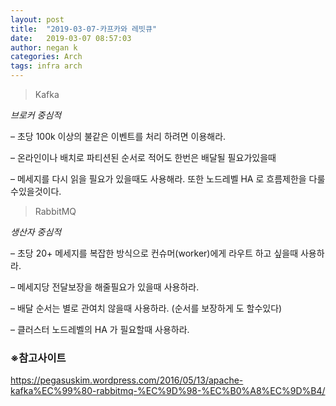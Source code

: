 ```yaml
---
layout: post
title:  "2019-03-07-카프카와 레빗큐"
date:   2019-03-07 08:57:03
author: negan k
categories: Arch
tags: infra arch
---
```


>Kafka

*브로커 중심적*

– 초당 100k 이상의 불같은 이벤트를 처리 하려면 이용해라.

– 온라인이나 배치로 파티션된 순서로 적어도 한번은 배달될 필요가있을때

– 메세지를 다시 읽을 필요가 있을때도 사용해라.
또한 노드레벨 HA 로 흐름제한을 다룰수있을것이다.

>RabbitMQ

*생산자 중심적*

– 초당 20+ 메세지를 복잡한 방식으로 컨슈머(worker)에게 라우트 하고 싶을때 사용하라.

– 메세지당 전달보장을 해줄필요가 있을때 사용하라.

– 배달 순서는 별로 관여치 않을때 사용하라.
(순서를 보장하게 도 할수있다)

– 클러스터 노드레벨의 HA 가 필요할때 사용하라.


### ※참고사이트
https://pegasuskim.wordpress.com/2016/05/13/apache-kafka%EC%99%80-rabbitmq-%EC%9D%98-%EC%B0%A8%EC%9D%B4/
